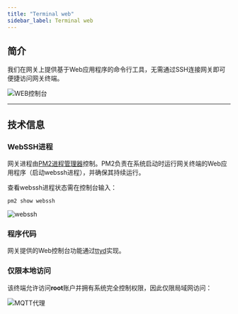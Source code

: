 ```yaml
---
title: "Terminal web"
sidebar_label: Terminal web
---
```


## 简介

我们在网关上提供基于Web应用程序的命令行工具，无需通过SSH连接网关即可便捷访问网关终端。

![WEB控制台](/img/en/bramka/web_console.png)

-----------------------------------------------------

## 技术信息

### WebSSH进程

网关进程由[PM2进程管理器](http://pm2.keymetrics.io/)控制。PM2负责在系统启动时运行网关终端的Web应用程序（启动webssh进程），并确保其持续运行。

查看webssh进程状态需在控制台输入：

```
pm2 show webssh
```

![webssh](/img/en/bramka/pm2_webssh.png)

### 程序代码

网关提供的Web控制台功能通过[ttyd](https://github.com/tsl0922/ttyd)实现。

### 仅限本地访问

该终端允许访问**root**账户并拥有系统完全控制权限，因此仅限局域网访问：

![MQTT代理](/img/en/bramka/terminal_local_only.png)